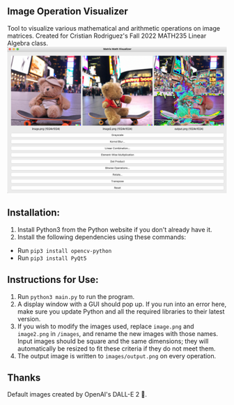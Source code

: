 ## Image Operation Visualizer
Tool to visualize various mathematical and arithmetic operations on image matrices. Created for Cristian Rodriguez's Fall 2022 MATH235 Linear Algebra class.
![App](https://github.com/dgorbunov/matrix_math_visualizer/blob/main/app.png)

## Installation:
1. Install Python3 from the Python website if you don't already have it.
2. Install the following dependencies using these commands:
  - Run `pip3 install opencv-python`
  - Run `pip3 install PyQt5`

## Instructions for Use:
1. Run `python3 main.py` to run the program.
2. A display window with a GUI should pop up. If you run into an error here, make sure you update Python and all the required libraries to their latest version.
3. If you wish to modify the images used, replace `image.png` and `image2.png` in `/images`, and rename the new images with those names. Input images should be square and the same dimensions; they will automatically be resized to fit these criteria if they do not meet them.
4. The output image is written to `images/output.png` on every operation.

## Thanks
Default images created by OpenAI's DALL-E 2 🧸.
